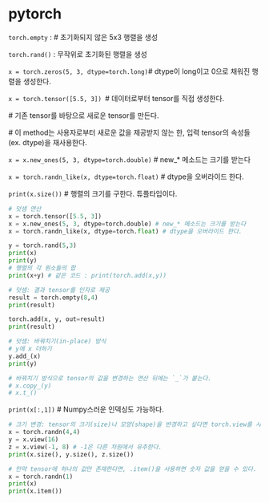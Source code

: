 # pytorch



`torch.empty` : # 초기화되지 않은 5x3 행렬을 생성

`torch.rand()` : 무작위로 초기화된 행렬을 생성

`x = torch.zeros(5, 3, dtype=torch.long)`\# dtype이 long이고 0으로 채워진 행렬을 생성한다.

`x = torch.tensor([5.5, 3]) `\# 데이터로부터 tensor를 직접 생성한다.



\# 기존 tensor를 바탕으로 새로운 tensor를 만든다.

\# 이 method는 사용자로부터 새로운 값을 제공받지 않는 한, 입력 tensor의 속성들(ex. dtype)을 재사용한다.

`x = x.new_ones(5, 3, dtype=torch.double)` # new_* 메소드는 크기를 받는다

`x = torch.randn_like(x, dtype=torch.float)` # dtype을 오버라이드 한다.

`print(x.size())` # 행렬의 크기를 구한다. 튜플타입이다.



```python
# 덧셈 연산
x = torch.tensor([5.5, 3])
x = x.new_ones(5, 3, dtype=torch.double) # new_* 메소드는 크기를 받는다
x = torch.randn_like(x, dtype=torch.float) # dtype을 오버라이드 한다.

y = torch.rand(5,3)
print(x)
print(y)
# 행렬의 각 원소들의 합
print(x+y) # 같은 코드 : print(torch.add(x,y))

# 덧셈: 결과 tensor를 인자로 제공
result = torch.empty(8,4)
print(result)

torch.add(x, y, out=result)
print(result)

# 덧셈: 바꿔치기(in-place) 방식
# y에 x 더하기
y.add_(x)
print(y)

# 바꿔치기 방식으로 tensor의 값을 변경하는 연산 뒤에는 `_`가 붙는다.
# x.copy_(y)
# x.t_()
```



`print(x[:,1])` # Numpy스러운 인덱싱도 가능하다.



```python
# 크기 변경: tensor의 크기(size)나 모양(shape)을 뱐경하고 싶다면 torch.view를 사용한다.
x = torch.randn(4,4)
y = x.view(16)
z = x.view(-1, 8) # -1은 다른 차원에서 유추한다.
print(x.size(), y.size(), z.size())
```



```python
# 만약 tensor에 하나의 값만 존재한다면, .item()을 사용하면 숫자 값을 얻을 수 있다.
x = torch.randn(1)
print(x)
print(x.item())
```

